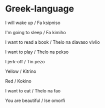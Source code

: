 # Greek-language
I will wake up / Fa ksipniso

I'm going to sleep / Fa kimiho

I want to read a book / Thelo na diavaso vivlio

I want to play / Thelo na pekso

I jerk-off / Tin pezo

Yellow / Kitrino

Red /  Kokino

I want to eat / Thelo na fao 

You are beautiful / Ise omorfi
